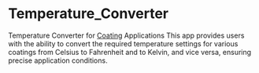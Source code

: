 # Temperature_Converter
Temperature Converter for <a href="https://vancouverepoxyflooring.ca">Coating</a> Applications This app provides users with the ability to convert the required temperature settings for various coatings from Celsius to Fahrenheit and to Kelvin, and vice versa, ensuring precise application conditions.



